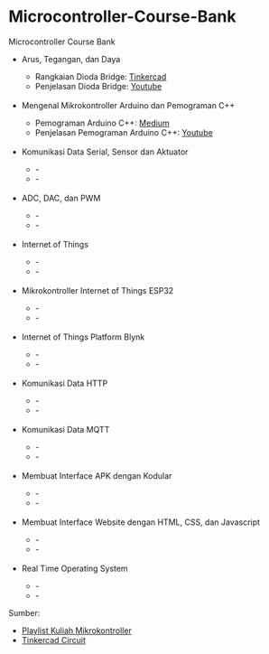 # Microcontroller-Course-Bank
Microcontroller Course Bank

<ul>
  <li>Arus, Tegangan, dan Daya</li>
  <ul>
    <li>Rangkaian Dioda Bridge: <a href="https://www.tinkercad.com/things/2mhRJJv0s8d-dioda-bridge">Tinkercad</a></li>
    <li>Penjelasan Dioda Bridge: <a href="https://www.youtube.com/watch?v=n-bfkUUbT6k">Youtube</a></li> 
  </ul>
  <br>
  <li>Mengenal Mikrokontroller Arduino dan Pemograman C++</li>
  <ul>
    <li>Pemograman Arduino C++: <a href="https://medium.com/@ikhwanfathulloh/pemograman-dasar-arduino-bbec7bb6ec11">Medium</a></li>
    <li>Penjelasan Pemograman Arduino C++: <a href="https://www.youtube.com/playlist?list=PLaC2GD6EmthV7dJBrq9eMw0NNCk83fLxs">Youtube</a></li> 
  </ul>
  <br>
  <li>Komunikasi Data Serial, Sensor dan Aktuator</li>
  <ul>
    <li>-</li>
    <li>-</li>
  </ul>
  <br>
  <li>ADC, DAC, dan PWM</li>
  <ul>
    <li>-</li>
    <li>-</li>
  </ul>
  <br>
  <li>Internet of Things</li>
  <ul>
    <li>-</li>
    <li>-</li>
  </ul>
  <br>
  <li>Mikrokontroller Internet of Things ESP32</li>
  <ul>
    <li>-</li>
    <li>-</li>
  </ul>
  <br>
  <li>Internet of Things Platform Blynk</li>
  <ul>
    <li>-</li>
    <li>-</li>
  </ul>
  <br>
  <li>Komunikasi Data HTTP</li>
  <ul>
    <li>-</li>
    <li>-</li>
  </ul>
  <br>
  <li>Komunikasi Data MQTT</li>
  <ul>
    <li>-</li>
    <li>-</li>
  </ul>
  <br>
  <li>Membuat Interface APK dengan Kodular</li>
  <ul>
    <li>-</li>
    <li>-</li>
  </ul>
  <br>
  <li>Membuat Interface Website dengan HTML, CSS, dan Javascript</li>
  <ul>
    <li>-</li>
    <li>-</li>
  </ul>
  <br>
  <li>Real Time Operating System</li>
  <ul>
    <li>-</li>
    <li>-</li>
  </ul>
</ul>

<p>Sumber:</p>
<ul>
  <li><a href="https://www.youtube.com/playlist?list=PLaC2GD6EmthX4x-tkUo6ZEe1dqd6e6vex">Playlist Kuliah  Mikrokontroller</a></li>
  <li><a href="https://www.tinkercad.com/users/fLJ4Cr1QCXa?type=circuits">Tinkercad Circuit</a></li>
</ul>
